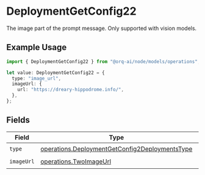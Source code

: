 # DeploymentGetConfig22

The image part of the prompt message. Only supported with vision models.

## Example Usage

```typescript
import { DeploymentGetConfig22 } from "@orq-ai/node/models/operations";

let value: DeploymentGetConfig22 = {
  type: "image_url",
  imageUrl: {
    url: "https://dreary-hippodrome.info/",
  },
};
```

## Fields

| Field                                                                                                            | Type                                                                                                             | Required                                                                                                         | Description                                                                                                      |
| ---------------------------------------------------------------------------------------------------------------- | ---------------------------------------------------------------------------------------------------------------- | ---------------------------------------------------------------------------------------------------------------- | ---------------------------------------------------------------------------------------------------------------- |
| `type`                                                                                                           | [operations.DeploymentGetConfig2DeploymentsType](../../models/operations/deploymentgetconfig2deploymentstype.md) | :heavy_check_mark:                                                                                               | N/A                                                                                                              |
| `imageUrl`                                                                                                       | [operations.TwoImageUrl](../../models/operations/twoimageurl.md)                                                 | :heavy_check_mark:                                                                                               | N/A                                                                                                              |